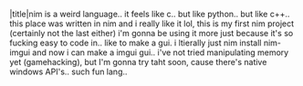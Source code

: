|title|nim is a weird language..
it feels like c.. but like python.. but like c++..  this place was written in nim and i really like it lol, this is my first nim project (certainly not the last either) i'm gonna be using it more just because it's so fucking easy to code in.. like to make a gui. i ltierally just nim install nim-imgui and now i can make a imgui gui.. i've not tried manipulating memory yet (gamehacking), but I'm gonna try taht soon, cause there's native windows API's.. such fun lang..